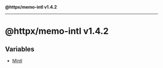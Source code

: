 **@httpx/memo-intl v1.4.2**

***

# @httpx/memo-intl v1.4.2

## Variables

- [MIntl](variables/MIntl.md)

